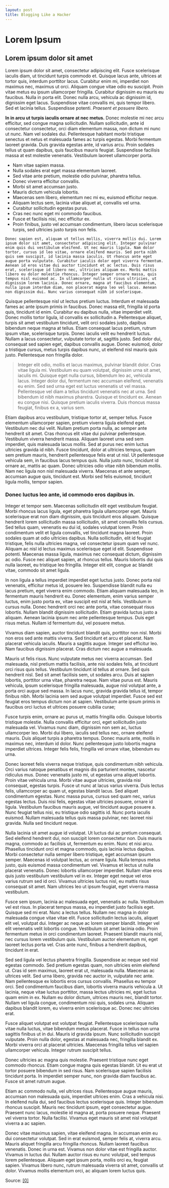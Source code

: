 ```yaml
---
layout: post
title: Blogging Like a Hacker
---
```


# Lorem Ipsum

## Lorem ipsum dolor sit amet

Lorem ipsum dolor sit amet, consectetur adipiscing elit. Fusce scelerisque iaculis diam, ut tincidunt turpis commodo et. Quisque lacus ante, ultrices at tortor quis, interdum porttitor lacus. Curabitur enim mi, imperdiet non maximus nec, maximus ut orci. Aliquam congue vitae odio eu suscipit. Proin vitae metus eu ipsum ullamcorper fringilla. Curabitur dignissim eu mauris eu faucibus. Nulla in porta elit. Donec nulla arcu, vehicula ac dignissim id, dignissim eget lacus. Suspendisse vitae convallis mi, quis tempor libero. Sed et lacinia tellus. Suspendisse potenti. *Praesent et posuere libero.*

**In in arcu ut turpis iaculis ornare at nec metus.** Donec molestie mi nec arcu efficitur, sed congue magna sollicitudin. Nullam sollicitudin, ante id consectetur consectetur, orci diam elementum massa, non dictum mi nunc ut nunc. Nam vel sodales dui. Pellentesque habitant morbi tristique senectus et netus et malesuada fames ac turpis egestas. Morbi fermentum laoreet gravida. Duis gravida egestas ante, id varius arcu. Proin sodales tellus ut quam dapibus, quis faucibus mauris feugiat. Suspendisse facilisis massa at est molestie venenatis. Vestibulum laoreet ullamcorper porta.

- Nam vitae sapien massa. 
- Nulla sodales erat eget massa elementum laoreet. 
- Sed vitae ante pretium, molestie odio pulvinar, pharetra tellus. 
- Donec viverra efficitur convallis. 
- Morbi sit amet accumsan justo. 
- Mauris dictum vehicula lobortis. 
- Maecenas sem libero, elementum nec mi eu, euismod efficitur neque. 
- Aliquam lectus sem, lacinia vitae aliquet at, convallis vel urna. 
- Curabitur sollicitudin egestas purus. 
- Cras nec nunc eget mi commodo faucibus. 
- Fusce et facilisis nisi, nec efficitur ex. 
- Proin finibus, justo vel accumsan condimentum, libero lacus scelerisque turpis, sed ultricies justo turpis non felis.

```
Donec sapien est, aliquam ut tellus mollis, viverra mollis dui. Lorem ipsum dolor sit amet, consectetur adipiscing elit. Integer pulvinar enim quis dui vestibulum eleifend. Ut nec mauris ligula. Nam dolor tortor, cursus id leo vitae, ornare eleifend mauris. Sed porta nibh quis sem suscipit, id lacinia massa iaculis. Ut rhoncus ante eget augue porta vulputate. Curabitur iaculis dolor eget viverra fermentum. Aenean id eros vitae dui auctor tincidunt et ac lectus. Duis risus erat, scelerisque id libero nec, ultricies aliquam ex. Morbi mattis libero eu dolor molestie rhoncus. Integer semper ornare massa, quis tempus nisl euismod ac. In ullamcorper nulla ut risus ultricies, ut dignissim lorem lacinia. Donec ornare, magna at faucibus elementum, nulla ipsum interdum diam, non placerat magna leo vel lacus. Aenean non dignissim dui. Nunc varius consequat nibh id scelerisque.
```

Quisque pellentesque nisl ut lectus pretium luctus. Interdum et malesuada fames ac ante ipsum primis in faucibus. Donec massa elit, fringilla id porta quis, tincidunt id enim. Curabitur eu dapibus nulla, vitae imperdiet velit. Donec mollis tortor ligula, id convallis ex sollicitudin a. Pellentesque aliquet, turpis sit amet vestibulum tincidunt, velit orci sodales justo, dapibus bibendum neque magna at tellus. Etiam consequat lacus pretium, rutrum ipsum vitae, scelerisque turpis. Donec iaculis velit eu hendrerit luctus. Nullam a lacus consectetur, vulputate tortor at, sagittis justo. Sed dolor dui, consequat sed sapien eget, dapibus convallis augue. Donec euismod, dolor a tristique cursus, metus turpis dapibus nunc, ut eleifend nisl mauris quis justo. Pellentesque non fringilla dolor.

> Integer elit odio, mollis et lacus maximus, pulvinar blandit dolor. Cras vitae ligula mi. Vestibulum eu quam volutpat, dignissim urna sit amet, iaculis mi. Quisque eget nulla cursus, bibendum leo ac, vehicula lacus. Integer dolor dui, fermentum nec accumsan eleifend, venenatis eu enim. Sed sed urna eget est luctus venenatis ut vel massa. Pellentesque vel diam a tellus tincidunt venenatis nec at urna. Sed bibendum id nibh maximus pharetra. Quisque et tincidunt ex. Aenean eu congue nisi. Quisque pretium iaculis viverra. Duis rhoncus massa feugiat, finibus ex a, varius sem.

Etiam dapibus arcu vestibulum, tristique tortor at, semper tellus. Fusce elementum ullamcorper sapien, pretium viverra ligula eleifend eget. Vestibulum nec dui velit. Nullam pretium porta nulla, ac semper ante hendrerit sit amet. Cras rhoncus elit vitae dui pulvinar pellentesque. Vestibulum viverra hendrerit massa. Aliquam laoreet urna sed sem imperdiet, quis malesuada lacus mollis. Sed at purus nec enim luctus ultricies gravida id nibh. Fusce tincidunt, dolor at ultricies tempus, quam sem pretium mauris, hendrerit pellentesque felis erat ut nisl. Ut pellentesque vehicula sem, in faucibus lacus tempus quis. Nulla justo nunc, tincidunt id ornare ac, mattis ac quam. Donec ultricies odio vitae nibh bibendum mollis. Nam nec ligula non nisl malesuada viverra. Maecenas et ante semper, accumsan augue quis, tincidunt est. Morbi sed felis euismod, tincidunt ligula mollis, tempor sapien.

### Donec luctus leo ante, id commodo eros dapibus in. 

Integer et tempor sem. Maecenas sollicitudin elit eget vestibulum feugiat. Morbi rhoncus lacus ligula, eget pharetra ligula ullamcorper eget. Mauris scelerisque erat non diam dignissim, quis tincidunt eros aliquam. Quisque hendrerit lorem sollicitudin massa sollicitudin, sit amet convallis felis cursus. Sed tellus quam, venenatis eu dui id, sodales volutpat lorem. Proin condimentum velit et ligula convallis, vel tincidunt magna laoreet. Proin sodales quam at odio ultricies dapibus. Nulla sollicitudin, elit id feugiat tristique, felis nulla ultricies magna, vel consectetur ipsum quam vel nunc. Aliquam ac nisl id lectus maximus scelerisque eget id elit. Suspendisse potenti. Maecenas massa ligula, maximus nec consequat dictum, dignissim ac odio. Fusce nec aliquet sapien, at rhoncus tellus. Mauris lobortis dui quis nulla laoreet, eu tristique leo fringilla. Integer elit elit, congue ac blandit vitae, commodo sit amet ligula.

In non ligula a tellus imperdiet imperdiet eget luctus justo. Donec porta nisl venenatis, efficitur metus id, posuere leo. Suspendisse blandit nulla eu lacus pretium, eget viverra enim commodo. Etiam aliquam malesuada leo, in fermentum mauris hendrerit eu. Donec elementum, enim varius semper luctus, enim justo porta ex, vitae suscipit est nisl at felis. Vestibulum in cursus nulla. Donec hendrerit orci nec ante porta, vitae consequat risus lobortis. Nullam blandit dignissim sollicitudin. Etiam gravida luctus justo a aliquam. Aenean lacinia ipsum nec ante pellentesque tempus. Duis eget risus metus. Nullam id fermentum dui, vel posuere metus.

Vivamus diam sapien, auctor tincidunt blandit quis, porttitor non nisl. Morbi non eros sed ante mattis viverra. Sed tincidunt et arcu et placerat. Nam placerat vehicula iaculis. Mauris a sagittis augue. Integer sed efficitur leo. Nam faucibus dignissim placerat. Cras dictum nec augue a malesuada.

Mauris ut felis risus. Nunc vulputate metus nec viverra accumsan. Sed malesuada, nisl pretium mattis facilisis, ante nisi sodales felis, at tincidunt orci risus quis tellus. Vestibulum tincidunt id tellus at ornare. Sed quis hendrerit nisl. Sed sit amet facilisis sem, ut sodales arcu. Duis at sapien lobortis, porttitor urna vitae, pharetra neque. Nam vitae purus est. Mauris vehicula, ipsum scelerisque fringilla malesuada, augue nisl volutpat ante, a porta orci augue sed massa. In lacus nunc, gravida gravida tellus id, tempor finibus nibh. Morbi lacinia sem sed augue volutpat imperdiet. Fusce sed est feugiat eros tempus dictum non at sapien. Vestibulum ante ipsum primis in faucibus orci luctus et ultrices posuere cubilia curae;

Fusce turpis enim, ornare ac purus ut, mattis fringilla odio. Quisque lobortis tristique molestie. Nulla convallis efficitur orci, eget sollicitudin justo malesuada vel. Vivamus nunc diam, dignissim non sem ac, luctus ullamcorper leo. Morbi dui libero, iaculis sed tellus nec, ornare eleifend mauris. Duis aliquet turpis a pharetra tempus. Donec mauris ante, mollis in maximus nec, interdum id dolor. Nunc pellentesque justo lobortis magna imperdiet ultrices. Integer felis felis, fringilla vel ornare vitae, bibendum eu urna.

Donec laoreet felis viverra neque tristique, quis condimentum nibh vehicula. Orci varius natoque penatibus et magnis dis parturient montes, nascetur ridiculus mus. Donec venenatis justo mi, ut egestas urna aliquet lobortis. Proin vitae vehicula urna. Morbi vitae augue ultricies, gravida nisi consequat, egestas turpis. Fusce ut nunc at lacus varius viverra. Duis lectus felis, ullamcorper ac quam ut, egestas blandit lacus. Sed aliquet condimentum egestas. Nunc massa purus, cursus sed quam nec, varius egestas lectus. Duis nisi felis, egestas vitae ultricies posuere, ornare id ligula. Vestibulum faucibus mauris augue, vel tincidunt augue posuere a. Nunc feugiat tellus nisi, eu tristique odio sagittis id. Nunc porta iaculis euismod. Nullam malesuada tellus quis massa pulvinar, nec laoreet nisi gravida. Nulla sed tincidunt neque.

Nulla lacinia sit amet augue id volutpat. Ut luctus dui ac pretium consequat. Sed eleifend hendrerit dui, non suscipit lorem consectetur non. Duis mauris magna, commodo ac facilisis ut, fermentum eu enim. Nunc et nisi arcu. Phasellus tincidunt orci et magna commodo, quis lacinia lectus dapibus. Morbi consectetur nulla semper libero tristique, eget accumsan ipsum semper. Maecenas id volutpat lectus, ac ornare ligula. Nulla tempus metus justo, quis euismod massa condimentum vel. Vivamus et lectus ut nulla placerat venenatis. Donec lobortis ullamcorper imperdiet. Nullam vitae eros quis justo vestibulum vestibulum vel in ex. Integer eget neque vel eros varius rutrum sed id orci. Vivamus ultricies luctus nisl, eu mattis risus consequat sit amet. Nam ultrices leo ut ipsum feugiat, eget viverra massa vestibulum.

Fusce sem ipsum, lacinia ac malesuada eget, venenatis ac nulla. Vestibulum vel est risus. In placerat tempus massa, eu imperdiet justo facilisis eget. Quisque sed mi erat. Nunc a lectus tellus. Nullam nec magna in dolor malesuada congue vitae vitae elit. Fusce sollicitudin lectus iaculis, aliquet elit vel, volutpat dui. Integer ac neque ac lorem semper blandit. Integer vel elit venenatis velit lobortis congue. Vestibulum sit amet lacinia odio. Proin fermentum metus in orci condimentum laoreet. Praesent blandit mauris nisl, nec cursus lorem vestibulum quis. Vestibulum auctor elementum mi, eget laoreet lectus porta vel. Cras ante nunc, finibus a hendrerit dapibus, tincidunt in erat.

Sed sed ligula vel lectus pharetra fringilla. Suspendisse ac neque sed nisl egestas commodo. Sed pretium egestas quam, non ultricies enim eleifend ut. Cras id sem maximus, laoreet erat ut, malesuada nulla. Maecenas ac ultrices velit. Sed urna libero, gravida nec auctor in, vulputate nec ante. Nam pellentesque ex lobortis eros cursus convallis. Phasellus eu tempor orci. Sed condimentum faucibus diam, lobortis viverra mauris vehicula a. Ut lacinia, neque vitae luctus porttitor, massa lectus ultricies mi, eget luctus quam enim in ex. Nullam eu dolor dictum, ultrices mauris nec, blandit tortor. Nullam vel ligula congue, condimentum nisi quis, sodales urna. Aliquam dapibus blandit lorem, eu viverra enim scelerisque ac. Donec nec ultricies erat.

Fusce aliquet volutpat est volutpat feugiat. Pellentesque scelerisque nulla vitae nulla luctus, vitae bibendum metus placerat. Fusce in tellus non urna sagittis finibus ut in dui. Mauris id gravida ipsum. Nunc sollicitudin suscipit vulputate. Proin nulla dolor, egestas at malesuada nec, fringilla blandit ex. Morbi viverra orci at placerat ultricies. Maecenas fringilla tellus vel sapien ullamcorper vehicula. Integer rutrum suscipit tellus.

Donec ultricies ac magna quis molestie. Praesent tristique nunc eget commodo rhoncus. Etiam congue magna quis egestas blandit. Ut eu erat ut tortor posuere bibendum in sed risus. Nam scelerisque sapien facilisis tincidunt porta. In imperdiet semper nunc, non gravida diam faucibus ac. Fusce sit amet rutrum augue.

Etiam ac commodo nulla, vel ultrices risus. Pellentesque augue mauris, accumsan non malesuada quis, imperdiet ultrices enim. Cras a vehicula nisi. In eleifend nulla dui, sed faucibus lectus scelerisque quis. Integer bibendum rhoncus suscipit. Mauris nec tincidunt ipsum, eget consectetur augue. Praesent nunc lacus, molestie id magna at, porta posuere neque. Praesent vel viverra tortor. Nulla facilisi. Vivamus eget mauris sit amet nisl volutpat viverra a ac sapien.

Donec vitae maximus sapien, vitae eleifend magna. In accumsan enim eu dui consectetur volutpat. Sed in erat euismod, semper felis at, viverra arcu. Mauris aliquet fringilla arcu fringilla rhoncus. Nullam laoreet faucibus venenatis. Donec in urna est. Vivamus non dolor vitae est fringilla auctor. Vivamus in luctus dui. Nullam auctor risus eu nunc volutpat, sed tempus lorem pellentesque. Aliquam eget ipsum porta, mollis orci eu, feugiat sapien. Vivamus libero nunc, rutrum malesuada viverra sit amet, convallis ut dolor. Vivamus mollis elementum orci, ac aliquam lorem luctus quis.

Source: [[0]](https://www.lipsum.com/)

